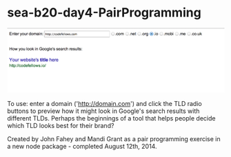 sea-b20-day4-PairProgramming
============================

![Alt text](/screenshot.png?raw=true "TLD Domain Previewer")

To use: enter a domain ('http://domain.com') and click the TLD radio buttons to preview how it might look in Google's search results with different TLDs. Perhaps the beginnings of a tool that helps people decide which TLD looks best for their brand? 

Created by John Fahey and Mandi Grant as a pair programming exercise in a new node package - completed August 12th, 2014.
